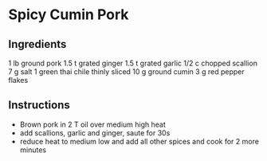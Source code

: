 # Spicy Cumin Pork
## Ingredients
1 lb ground pork
1.5 t grated ginger
1.5 t grated garlic
1/2 c chopped scallion
7 g salt
1 green thai chile thinly sliced
10 g ground cumin
3 g red pepper flakes



## Instructions
* Brown pork in 2 T oil over medium high heat
* add scallions, garlic and ginger, saute for 30s
* reduce heat to medium low and add all other spices and cook for 2 more minutes

